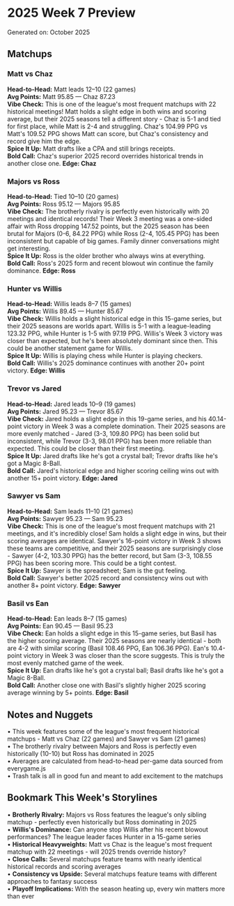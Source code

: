 # 2025 Week 7 Preview

Generated on: October 2025

## Matchups

### Matt vs Chaz
**Head-to-Head:** Matt leads 12–10 (22 games)  
**Avg Points:** Matt 95.85 — Chaz 87.23  
**Vibe Check:** This is one of the league's most frequent matchups with 22 historical meetings! Matt holds a slight edge in both wins and scoring average, but their 2025 seasons tell a different story - Chaz is 5-1 and tied for first place, while Matt is 2-4 and struggling. Chaz's 104.99 PPG vs Matt's 109.52 PPG shows Matt can score, but Chaz's consistency and record give him the edge.  
**Spice It Up:** Matt drafts like a CPA and still brings receipts.  
**Bold Call:** Chaz's superior 2025 record overrides historical trends in another close one. **Edge: Chaz**

### Majors vs Ross
**Head-to-Head:** Tied 10–10 (20 games)  
**Avg Points:** Ross 95.12 — Majors 95.85  
**Vibe Check:** The brotherly rivalry is perfectly even historically with 20 meetings and identical records! Their Week 3 meeting was a one-sided affair with Ross dropping 147.52 points, but the 2025 season has been brutal for Majors (0-6, 84.22 PPG) while Ross (2-4, 105.45 PPG) has been inconsistent but capable of big games. Family dinner conversations might get interesting.  
**Spice It Up:** Ross is the older brother who always wins at everything.  
**Bold Call:** Ross's 2025 form and recent blowout win continue the family dominance. **Edge: Ross**

### Hunter vs Willis
**Head-to-Head:** Willis leads 8–7 (15 games)  
**Avg Points:** Willis 89.45 — Hunter 85.67  
**Vibe Check:** Willis holds a slight historical edge in this 15-game series, but their 2025 seasons are worlds apart. Willis is 5-1 with a league-leading 123.32 PPG, while Hunter is 1-5 with 97.19 PPG. Willis's Week 3 victory was closer than expected, but he's been absolutely dominant since then. This could be another statement game for Willis.  
**Spice It Up:** Willis is playing chess while Hunter is playing checkers.  
**Bold Call:** Willis's 2025 dominance continues with another 20+ point victory. **Edge: Willis**

### Trevor vs Jared
**Head-to-Head:** Jared leads 10–9 (19 games)  
**Avg Points:** Jared 95.23 — Trevor 85.67  
**Vibe Check:** Jared holds a slight edge in this 19-game series, and his 40.14-point victory in Week 3 was a complete domination. Their 2025 seasons are more evenly matched - Jared (3-3, 109.80 PPG) has been solid but inconsistent, while Trevor (3-3, 98.01 PPG) has been more reliable than expected. This could be closer than their first meeting.  
**Spice It Up:** Jared drafts like he's got a crystal ball; Trevor drafts like he's got a Magic 8-Ball.  
**Bold Call:** Jared's historical edge and higher scoring ceiling wins out with another 15+ point victory. **Edge: Jared**

### Sawyer vs Sam
**Head-to-Head:** Sam leads 11–10 (21 games)  
**Avg Points:** Sawyer 95.23 — Sam 95.23  
**Vibe Check:** This is one of the league's most frequent matchups with 21 meetings, and it's incredibly close! Sam holds a slight edge in wins, but their scoring averages are identical. Sawyer's 16-point victory in Week 3 shows these teams are competitive, and their 2025 seasons are surprisingly close - Sawyer (4-2, 103.30 PPG) has the better record, but Sam (3-3, 108.55 PPG) has been scoring more. This could be a tight contest.  
**Spice It Up:** Sawyer is the spreadsheet; Sam is the gut feeling.  
**Bold Call:** Sawyer's better 2025 record and consistency wins out with another 8+ point victory. **Edge: Sawyer**

### Basil vs Ean
**Head-to-Head:** Ean leads 8–7 (15 games)  
**Avg Points:** Ean 90.45 — Basil 95.23  
**Vibe Check:** Ean holds a slight edge in this 15-game series, but Basil has the higher scoring average. Their 2025 seasons are nearly identical - both are 4-2 with similar scoring (Basil 108.46 PPG, Ean 106.36 PPG). Ean's 10.4-point victory in Week 3 was closer than the score suggests. This is truly the most evenly matched game of the week.  
**Spice It Up:** Ean drafts like he's got a crystal ball; Basil drafts like he's got a Magic 8-Ball.  
**Bold Call:** Another close one with Basil's slightly higher 2025 scoring average winning by 5+ points. **Edge: Basil**

## Notes and Nuggets

• This week features some of the league's most frequent historical matchups - Matt vs Chaz (22 games) and Sawyer vs Sam (21 games)  
• The brotherly rivalry between Majors and Ross is perfectly even historically (10-10) but Ross has dominated in 2025  
• Averages are calculated from head-to-head per-game data sourced from everygame.js  
• Trash talk is all in good fun and meant to add excitement to the matchups  

## Bookmark This Week's Storylines

• **Brotherly Rivalry:** Majors vs Ross features the league's only sibling matchup - perfectly even historically but Ross dominating in 2025  
• **Willis's Dominance:** Can anyone stop Willis after his recent blowout performances? The league leader faces Hunter in a 15-game series  
• **Historical Heavyweights:** Matt vs Chaz is the league's most frequent matchup with 22 meetings - will 2025 trends override history?  
• **Close Calls:** Several matchups feature teams with nearly identical historical records and scoring averages  
• **Consistency vs Upside:** Several matchups feature teams with different approaches to fantasy success  
• **Playoff Implications:** With the season heating up, every win matters more than ever
